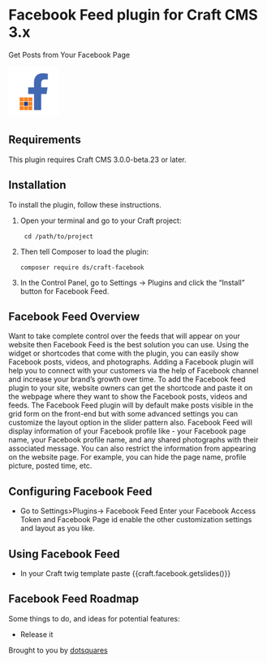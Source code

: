 # Facebook Feed plugin for Craft CMS 3.x

Get Posts from Your Facebook Page

<img src="src/icon.svg" alt="icon" width="100" height="100">

## Requirements

This plugin requires Craft CMS 3.0.0-beta.23 or later.

## Installation

To install the plugin, follow these instructions.

1. Open your terminal and go to your Craft project:

        cd /path/to/project

2. Then tell Composer to load the plugin:

       composer require ds/craft-facebook

3. In the Control Panel, go to Settings → Plugins and click the “Install” button for Facebook Feed.

## Facebook Feed Overview

Want to take complete control over the feeds that will appear on your website then Facebook Feed is the best solution you can use. Using the widget or shortcodes that come with the plugin, you can easily show Facebook posts, videos, and photographs. Adding a Facebook plugin will help you to connect with your customers via the help of Facebook channel and increase your brand’s growth over time. To add the Facebook feed plugin to your site, website owners can get the shortcode and paste it on the webpage where they want to show the Facebook posts, videos and feeds. The Facebook Feed plugin will by default make posts visible in the grid form on the front-end but with some advanced settings you can customize the layout option in the slider pattern also. Facebook Feed will display information of your Facebook profile like - your Facebook page name, your Facebook profile name, and any shared photographs with their associated message. You can also restrict the information from appearing on the website page. For example, you can hide the page name, profile picture, posted time, etc.

## Configuring Facebook Feed

- Go to Settings>Plugins-> Facebook Feed Enter your Facebook Access Token and Facebook Page id enable the other customization settings and layout as you like.

## Using Facebook Feed

- In your Craft twig template paste {{craft.facebook.getslides()}}

## Facebook Feed Roadmap

Some things to do, and ideas for potential features:

* Release it

Brought to you by [dotsquares](https://dotsquares.com)
